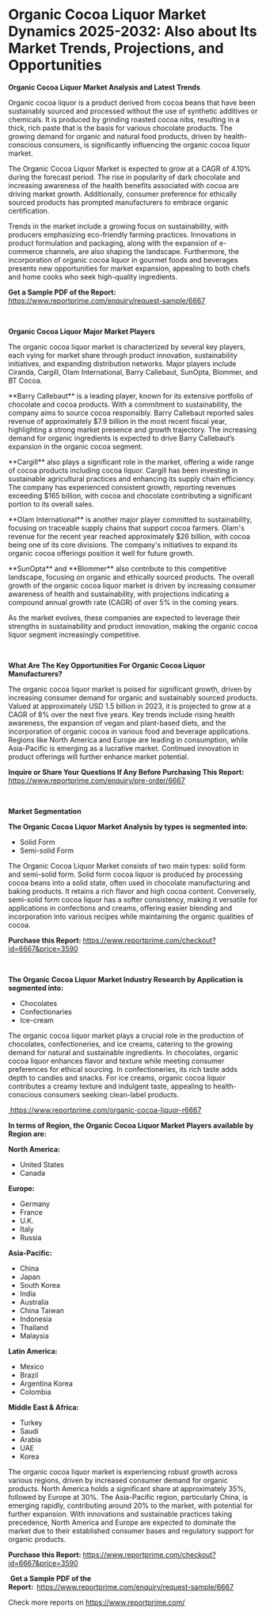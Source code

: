 <p><h1>Organic Cocoa Liquor Market Dynamics 2025-2032: Also about Its Market Trends, Projections, and Opportunities</h1></p><p><strong>Organic Cocoa Liquor Market Analysis and Latest Trends</strong></p>
<p><p>Organic cocoa liquor is a product derived from cocoa beans that have been sustainably sourced and processed without the use of synthetic additives or chemicals. It is produced by grinding roasted cocoa nibs, resulting in a thick, rich paste that is the basis for various chocolate products. The growing demand for organic and natural food products, driven by health-conscious consumers, is significantly influencing the organic cocoa liquor market.</p><p>The Organic Cocoa Liquor Market is expected to grow at a CAGR of 4.10% during the forecast period. The rise in popularity of dark chocolate and increasing awareness of the health benefits associated with cocoa are driving market growth. Additionally, consumer preference for ethically sourced products has prompted manufacturers to embrace organic certification.</p><p>Trends in the market include a growing focus on sustainability, with producers emphasizing eco-friendly farming practices. Innovations in product formulation and packaging, along with the expansion of e-commerce channels, are also shaping the landscape. Furthermore, the incorporation of organic cocoa liquor in gourmet foods and beverages presents new opportunities for market expansion, appealing to both chefs and home cooks who seek high-quality ingredients.</p></p>
<p><strong>Get a Sample PDF of the Report:&nbsp;</strong> <a href="https://www.reportprime.com/enquiry/request-sample/6667?utm_campaign=2285&utm_medium=2&utm_source=Github&utm_content=ia&utm_term=19032025&utm_id=organic-cocoa-liquor">https://www.reportprime.com/enquiry/request-sample/6667</a></p>
<p>&nbsp;</p>
<p><strong>Organic Cocoa Liquor Major Market Players</strong></p>
<p><p>The organic cocoa liquor market is characterized by several key players, each vying for market share through product innovation, sustainability initiatives, and expanding distribution networks. Major players include Ciranda, Cargill, Olam International, Barry Callebaut, SunOpta, Blommer, and BT Cocoa.</p><p>**Barry Callebaut** is a leading player, known for its extensive portfolio of chocolate and cocoa products. With a commitment to sustainability, the company aims to source cocoa responsibly. Barry Callebaut reported sales revenue of approximately $7.9 billion in the most recent fiscal year, highlighting a strong market presence and growth trajectory. The increasing demand for organic ingredients is expected to drive Barry Callebaut’s expansion in the organic cocoa segment.</p><p>**Cargill** also plays a significant role in the market, offering a wide range of cocoa products including cocoa liquor. Cargill has been investing in sustainable agricultural practices and enhancing its supply chain efficiency. The company has experienced consistent growth, reporting revenues exceeding $165 billion, with cocoa and chocolate contributing a significant portion to its overall sales.</p><p>**Olam International** is another major player committed to sustainability, focusing on traceable supply chains that support cocoa farmers. Olam's revenue for the recent year reached approximately $26 billion, with cocoa being one of its core divisions. The company's initiatives to expand its organic cocoa offerings position it well for future growth.</p><p>**SunOpta** and **Blommer** also contribute to this competitive landscape, focusing on organic and ethically sourced products. The overall growth of the organic cocoa liquor market is driven by increasing consumer awareness of health and sustainability, with projections indicating a compound annual growth rate (CAGR) of over 5% in the coming years.</p><p>As the market evolves, these companies are expected to leverage their strengths in sustainability and product innovation, making the organic cocoa liquor segment increasingly competitive.</p></p>
<p>&nbsp;</p>
<p><strong>What Are The Key Opportunities For Organic Cocoa Liquor Manufacturers?</strong></p>
<p><p>The organic cocoa liquor market is poised for significant growth, driven by increasing consumer demand for organic and sustainably sourced products. Valued at approximately USD 1.5 billion in 2023, it is projected to grow at a CAGR of 8% over the next five years. Key trends include rising health awareness, the expansion of vegan and plant-based diets, and the incorporation of organic cocoa in various food and beverage applications. Regions like North America and Europe are leading in consumption, while Asia-Pacific is emerging as a lucrative market. Continued innovation in product offerings will further enhance market potential.</p></p>
<p><strong>Inquire or Share Your Questions If Any Before Purchasing This Report:</strong> <a href="https://www.reportprime.com/enquiry/pre-order/6667?utm_campaign=2285&utm_medium=2&utm_source=Github&utm_content=ia&utm_term=19032025&utm_id=organic-cocoa-liquor">https://www.reportprime.com/enquiry/pre-order/6667</a></p>
<p>&nbsp;</p>
<p><strong>Market Segmentation</strong></p>
<p><strong>The Organic Cocoa Liquor Market Analysis by types is segmented into:</strong></p>
<p><ul><li>Solid Form</li><li>Semi-solid Form</li></ul></p>
<p><p>The Organic Cocoa Liquor Market consists of two main types: solid form and semi-solid form. Solid form cocoa liquor is produced by processing cocoa beans into a solid state, often used in chocolate manufacturing and baking products. It retains a rich flavor and high cocoa content. Conversely, semi-solid form cocoa liquor has a softer consistency, making it versatile for applications in confections and creams, offering easier blending and incorporation into various recipes while maintaining the organic qualities of cocoa.</p></p>
<p><strong>Purchase this Report:&nbsp;</strong><a href="https://www.reportprime.com/checkout?id=6667&price=3590&utm_campaign=2285&utm_medium=2&utm_source=Github&utm_content=ia&utm_term=19032025&utm_id=organic-cocoa-liquor">https://www.reportprime.com/checkout?id=6667&price=3590</a></p>
<p>&nbsp;</p>
<p><strong>The Organic Cocoa Liquor Market Industry Research by Application is segmented into:</strong></p>
<p><ul><li>Chocolates</li><li>Confectionaries</li><li>Ice-cream</li></ul></p>
<p><p>The organic cocoa liquor market plays a crucial role in the production of chocolates, confectioneries, and ice creams, catering to the growing demand for natural and sustainable ingredients. In chocolates, organic cocoa liquor enhances flavor and texture while meeting consumer preferences for ethical sourcing. In confectioneries, its rich taste adds depth to candies and snacks. For ice creams, organic cocoa liquor contributes a creamy texture and indulgent taste, appealing to health-conscious consumers seeking clean-label products.</p></p>
<p><a href="https://www.reportprime.com/organic-cocoa-liquor-r6667?utm_campaign=2285&utm_medium=2&utm_source=Github&utm_content=ia&utm_term=19032025&utm_id=organic-cocoa-liquor">&nbsp;https://www.reportprime.com/organic-cocoa-liquor-r6667</a></p>
<p><strong>In terms of Region, the Organic Cocoa Liquor Market Players available by Region are:</strong></p>
<p>
    <p> <strong> North America: </strong>
        <ul>
            <li>United States</li>
            <li>Canada</li>
        </ul>
        </p> 
    <p> <strong> Europe: </strong>
        <ul>
            <li>Germany</li>
            <li>France</li>
            <li>U.K.</li>
            <li>Italy</li>
            <li>Russia</li>
        </ul>
        </p> 
    <p> <strong> Asia-Pacific: </strong>
        <ul>
            <li>China</li>
            <li>Japan</li>
            <li>South Korea</li>
            <li>India</li>
            <li>Australia</li>
            <li>China Taiwan</li>
            <li>Indonesia</li>
            <li>Thailand</li>
            <li>Malaysia</li>
        </ul>
        </p> 
    <p> <strong> Latin America: </strong>
        <ul>
            <li>Mexico</li>
            <li>Brazil</li>
            <li>Argentina Korea</li>
            <li>Colombia</li>
        </ul>
        </p> 
    <p> <strong> Middle East & Africa: </strong>
        <ul>
            <li>Turkey</li>
            <li>Saudi</li>
            <li>Arabia</li>
            <li>UAE</li>
            <li>Korea</li>
        </ul>
    </p>
    </p>
<p><p>The organic cocoa liquor market is experiencing robust growth across various regions, driven by increased consumer demand for organic products. North America holds a significant share at approximately 35%, followed by Europe at 30%. The Asia-Pacific region, particularly China, is emerging rapidly, contributing around 20% to the market, with potential for further expansion. With innovations and sustainable practices taking precedence, North America and Europe are expected to dominate the market due to their established consumer bases and regulatory support for organic products.</p></p>
<p><strong>Purchase this Report: </strong><a href="https://www.reportprime.com/checkout?id=6667&price=3590&utm_campaign=2285&utm_medium=2&utm_source=Github&utm_content=ia&utm_term=19032025&utm_id=organic-cocoa-liquor">https://www.reportprime.com/checkout?id=6667&price=3590</a></p>
<p>&nbsp;<strong>Get a Sample PDF of the Report:&nbsp;&nbsp;</strong><a href="https://www.reportprime.com/enquiry/request-sample/6667?utm_campaign=2285&utm_medium=2&utm_source=Github&utm_content=ia&utm_term=19032025&utm_id=organic-cocoa-liquor">https://www.reportprime.com/enquiry/request-sample/6667</a></p>
<p><strong></strong></p>
<p>Check more reports on <a href="https://www.reportprime.com/?utm_campaign=2285&utm_medium=2&utm_source=Github&utm_content=ia&utm_term=19032025&utm_id=organic-cocoa-liquor">https://www.reportprime.com/</a></p>